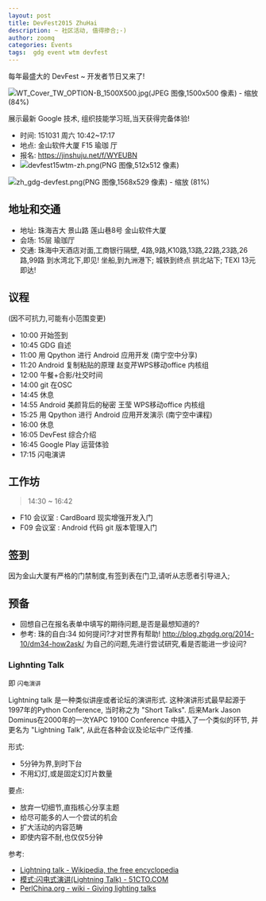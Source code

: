 ```yaml
---
layout: post
title: DevFest2015 ZhuHai
description: ~ 社区活动, 值得掺合;-)
author: zoomq
categories: Events
tags:  gdg event wtm devfest
---
```


每年最盛大的 DevFest ~ 开发者节日又来了!

![WT_Cover_TW_OPTION-B_1500X500.jpg(JPEG 图像,1500x500 像素) - 缩放 (84%)](http://zoomq.qiniucdn.com/ZHGDG/design/wtm/SocialMedia/Twitter/Cover/WT_Cover_TW_OPTION-B_1500X500.jpg?imageView2/2/w/420)

展示最新 Google 技术,
组织技能学习班,当天获得完备体验!



<!--more-->
 
- 时间: 151031 周六 10:42~17:17
- 地点: 金山软件大厦 F15 瑜珈 厅
- 报名: https://jinshuju.net/f/WYEUBN
- ![devfest15wtm-zh.png(PNG 图像,512x512 像素)](http://zoomq.qiniucdn.com/ZHGDG/design/DevFest/151031-wtm/devfest15wtm-zh.png?imageView2/2/w/360)

![zh_gdg-devfest.png(PNG 图像,1568x529 像素) - 缩放 (81%)](http://zoomq.qiniucdn.com/ZHGDG/design/DevFest/151031-wtm/zh_gdg-devfest.png?imageView2/2/w/420)

##  地址和交通
- 地址: 珠海吉大 景山路 莲山巷8号 金山软件大厦 
- 会场: 15层 瑜珈厅
- 交通: 珠海中天酒店对面,工商银行隔壁,
    4路,9路,K10路,13路,22路,23路,26路,99路 到水湾北下,即见! 
    坐船,到九洲港下; 城铁到终点 拱北站下; TEXI 13元即达!

## 议程
(因不可抗力,可能有小范围变更)

- 10:00 开始签到
- 10:45 GDG 自述
- 11:00 用 Qpython 进行 Android 应用开发 (南宁空中分享)
- 11:20 Android 复制粘贴的原理   赵变芹WPS移动office 内核组
- 12:00 午餐+合影/社交时间
- 14:00 git 在OSC
- 14:45 休息
- 14:55 Android 美颜背后的秘密   王莹 WPS移动office 内核组
- 15:25 用 Qpython 进行 Android 应用开发演示 (南宁空中课程)
- 16:00 休息
- 16:05 DevFest 综合介绍
- 16:45 Google Play 运营体验
- 17:15 闪电演讲


## 工作坊
> 14:30 ~ 16:42

- F10 会议室 : CardBoard 现实增强开发入门 
- F09 会议室 : Android 代码 git 版本管理入门

##  签到
因为金山大厦有严格的门禁制度,有签到表在门卫,请听从志愿者引导进入;



## 预备

- 回想自己在报名表单中填写的期待问题,是否是最想知道的?
- 参考: 珠的自白:34 如何提问?才对世界有帮助! 
    http://blog.zhgdg.org/2014-10/dm34-how2ask/
    为自己的问题,先进行尝试研究,看是否能进一步设问?

### Lighnting Talk

即 `闪电演讲`

Lightning talk 是一种类似讲座或者论坛的演讲形式. 
这种演讲形式最早起源于1997年的Python Conference, 
当时称之为 "Short Talks". 
后来Mark Jason Dominus在2000年的一次YAPC 19100 
Conference 中插入了一个类似的环节, 并更名为 "Lightning Talk", 从此在各种会议及论坛中广泛传播.

形式:

- 5分钟为界,到时下台
- 不用幻灯,或是固定幻灯片数量


要点:

- 放弃一切细节,直指核心分享主题
- 给尽可能多的人一个尝试的机会
- 扩大活动的内容范畴
- 即使内容不耐,也仅仅5分钟

参考: 

- [Lightning talk - Wikipedia, the free encyclopedia](http://en.wikipedia.org/wiki/Lightning_talk)
- [模式:闪电式演讲(Lightning Talk) - 51CTO.COM](http://book.51cto.com/art/201307/402323.htm)
- [PerlChina.org - wiki - Giving lighting talks](http://skm.zoomquiet.io/data/20081015231853/index.html)

